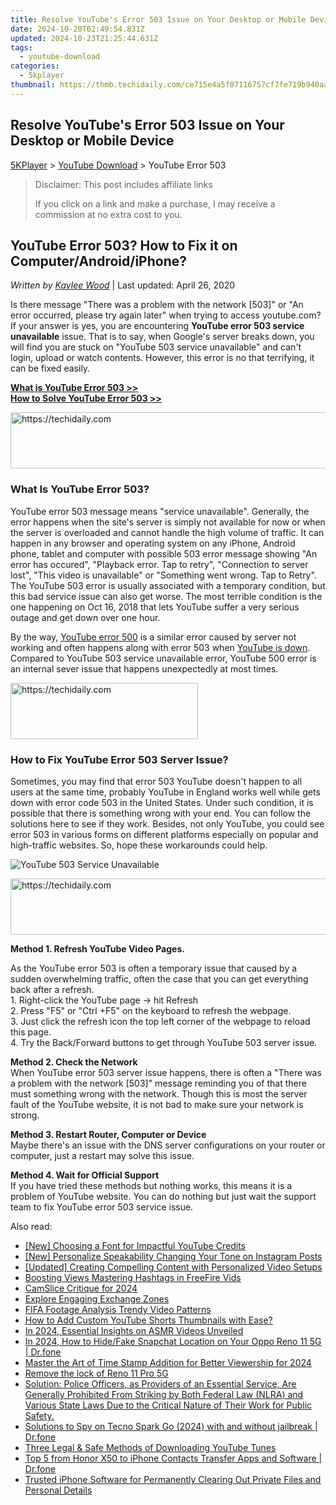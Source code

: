 ```yaml
---
title: Resolve YouTube's Error 503 Issue on Your Desktop or Mobile Device
date: 2024-10-20T02:49:54.831Z
updated: 2024-10-23T21:25:44.631Z
tags:
  - youtube-download
categories:
  - 5kplayer
thumbnail: https://thmb.techidaily.com/ce715e4a5f07116757cf7fe719b940aadd98801d018a43c3249d3a4866964b88.jpg
---
```


## Resolve YouTube's Error 503 Issue on Your Desktop or Mobile Device

[5KPlayer](https://tools.techidaily.com/5kplayer/products/) \> [YouTube Download](https://tools.techidaily.com/5kplayer/youtube-download/) \> YouTube Error 503

>  Disclaimer: This post includes affiliate links
>
>  If you click on a link and make a purchase, I may receive a commission at no extra cost to you.
>

## YouTube Error 503? How to Fix it on Computer/Android/iPhone?

 _Written by [Kaylee Wood](https://www.quora.com/profile/Amanda-Hu-21)_ | Last updated: April 26, 2020 

Is there message "There was a problem with the network \[503\]" or "An error occurred, please try again later" when trying to access youtube.com? If your answer is yes, you are encountering **YouTube error 503 service unavailable** issue. That is to say, when Google's server breaks down, you will find you are stuck on "YouTube 503 service unavailable" and can't login, upload or watch contents. However, this error is no that terrifying, it can be fixed easily.

[**What is YouTube Error 503 >>**](https://tools.techidaily.com/5kplayer/youtube-download/)  
[**How to Solve YouTube Error 503 >>**](https://tools.techidaily.com/5kplayer/youtube-download/)

<!-- affiliate ads begin -->
<a href="https://aligracehair.sjv.io/c/5597632/1972670/19272" target="_top" id="1972670">
  <img src="//a.impactradius-go.com/display-ad/19272-1972670" border="0" alt="https://techidaily.com" width="728" height="90"/>
</a>
<img height="0" width="0" src="https://aligracehair.sjv.io/i/5597632/1972670/19272" style="position:absolute;visibility:hidden;" border="0" />
<!-- affiliate ads end -->

### What Is YouTube Error 503?

YouTube error 503 message means "service unavailable". Generally, the error happens when the site's server is simply not available for now or when the server is overloaded and cannot handle the high volume of traffic. It can happen in any browser and operating system on any iPhone, Android phone, tablet and computer with possible 503 error message showing "An error has occured", "Playback error. Tap to retry", "Connection to server lost", "This video is unavailable" or "Something went wrong. Tap to Retry". The YouTube 503 error is usually associated with a temporary condition, but this bad service issue can also get worse. The most terrible condition is the one happening on Oct 16, 2018 that lets YouTube suffer a very serious outage and get down over one hour.

By the way, [YouTube error 500](https://tools.techidaily.com/5kplayer/youtube-download/) is a similar error caused by server not working and often happens along with error 503 when [YouTube is down](https://tools.techidaily.com/5kplayer/youtube-download/). Compared to YouTube 503 service unavailable error, YouTube 500 error is an internal sever issue that happens unexpectedly at most times.

<!-- affiliate ads begin -->
<a href="https://aligracehair.sjv.io/c/5597632/1934288/19272" target="_top" id="1934288">
  <img src="//a.impactradius-go.com/display-ad/19272-1934288" border="0" alt="https://techidaily.com" width="300" height="90"/>
</a>
<img height="0" width="0" src="https://aligracehair.sjv.io/i/5597632/1934288/19272" style="position:absolute;visibility:hidden;" border="0" />
<!-- affiliate ads end -->

### How to Fix YouTube Error 503 Server Issue?

Sometimes, you may find that error 503 YouTube doesn't happen to all users at the same time, probably YouTube in England works well while gets down with error code 503 in the United States. Under such condition, it is possible that there is something wrong with your end. You can follow the solutions here to see if they work. Besides, not only YouTube, you could see error 503 in various forms on different platforms especially on popular and high-traffic websites. So, hope these workarounds could help.

![YouTube 503 Service Unavailable](https://www.5kplayer.com/youtube-download/img/youtube-error-503.jpg) 

<!-- affiliate ads begin -->
<a href="https://appsumo.8odi.net/c/5597632/2043662/7443" target="_top" id="2043662">
  <img src="//a.impactradius-go.com/display-ad/7443-2043662" border="0" alt="https://techidaily.com" width="728" height="90"/>
</a>
<img height="0" width="0" src="https://appsumo.8odi.net/i/5597632/2043662/7443" style="position:absolute;visibility:hidden;" border="0" />
<!-- affiliate ads end -->

**Method 1\. Refresh YouTube Video Pages.**

As the YouTube error 503 is often a temporary issue that caused by a sudden overwhelming traffic, often the case that you can get everything back after a refresh.  
 1\. Right-click the YouTube page -> hit Refresh  
 2\. Press "F5" or "Ctrl +F5" on the keyboard to refresh the webpage.  
 3\. Just click the refresh icon the top left corner of the webpage to reload this page.  
 4\. Try the Back/Forward buttons to get through YouTube 503 server issue.

**Method 2\. Check the Network**  
 When YouTube error 503 server issue happens, there is often a "There was a problem with the network \[503\]" message reminding you of that there must something wrong with the network. Though this is most the server fault of the YouTube website, it is not bad to make sure your network is strong.

**Method 3\. Restart Router, Computer or Device**  
 Maybe there's an issue with the DNS server configurations on your router or computer, just a restart may solve this issue.

**Method 4\. Wait for Official Support**  
 If you have tried these methods but nothing works, this means it is a problem of YouTube website. You can do nothing but just wait the support team to fix YouTube error 503 service issue.

<ins class="adsbygoogle"
     style="display:block"
     data-ad-format="autorelaxed"
     data-ad-client="ca-pub-7571918770474297"
     data-ad-slot="1223367746"></ins>

<ins class="adsbygoogle"
     style="display:block"
     data-ad-client="ca-pub-7571918770474297"
     data-ad-slot="8358498916"
     data-ad-format="auto"
     data-full-width-responsive="true"></ins>

<span class="atpl-alsoreadstyle">Also read:</span>
<div><ul>
<li><a href="https://youtube-video-recordings.techidaily.com/new-choosing-a-font-for-impactful-youtube-credits/"><u>[New] Choosing a Font for Impactful YouTube Credits</u></a></li>
<li><a href="https://instagram-video-files.techidaily.com/new-personalize-speakability-changing-your-tone-on-instagram-posts/"><u>[New] Personalize Speakability Changing Your Tone on Instagram Posts</u></a></li>
<li><a href="https://youtube-video-recordings.techidaily.com/updated-creating-compelling-content-with-personalized-video-setups/"><u>[Updated] Creating Compelling Content with Personalized Video Setups</u></a></li>
<li><a href="https://youtube-video-recordings.techidaily.com/boosting-views-mastering-hashtags-in-freefire-vids/"><u>Boosting Views Mastering Hashtags in FreeFire Vids</u></a></li>
<li><a href="https://desktop-recording.techidaily.com/camslice-critique-for-2024/"><u>CamSlice Critique for 2024</u></a></li>
<li><a href="https://youtube-video-recordings.techidaily.com/explore-engaging-exchange-zones/"><u>Explore Engaging Exchange Zones</u></a></li>
<li><a href="https://youtube-video-recordings.techidaily.com/fifa-footage-analysis-trendy-video-patterns/"><u>FIFA Footage Analysis Trendy Video Patterns</u></a></li>
<li><a href="https://youtube-video-recordings.techidaily.com/how-to-add-custom-youtube-shorts-thumbnails-with-ease/"><u>How to Add Custom YouTube Shorts Thumbnails with Ease?</u></a></li>
<li><a href="https://youtube-video-recordings.techidaily.com/in-2024-essential-insights-on-asmr-videos-unveiled/"><u>In 2024, Essential Insights on ASMR Videos Unveiled</u></a></li>
<li><a href="https://location-social.techidaily.com/in-2024-how-to-hidefake-snapchat-location-on-your-oppo-reno-11-5g-drfone-by-drfone-virtual-android/"><u>In 2024, How to Hide/Fake Snapchat Location on Your Oppo Reno 11 5G | Dr.fone</u></a></li>
<li><a href="https://youtube-tips.techidaily.com/r-the-art-of-time-stamp-addition-for-better-viewership-for-2024/"><u>Master the Art of Time Stamp Addition for Better Viewership for 2024</u></a></li>
<li><a href="https://techidaily.com/remove-the-lock-of-reno-11-pro-5g-by-drfone-android-unlock-android-unlock/"><u>Remove the lock of Reno 11 Pro 5G</u></a></li>
<li><a href="https://tech-savvy.techidaily.com/solution-police-officers-as-providers-of-an-essential-service-are-generally-prohibited-from-striking-by-both-federal-law-nlra-and-various-state-laws-due-to-207/"><u>Solution: Police Officers, as Providers of an Essential Service, Are Generally Prohibited From Striking by Both Federal Law (NLRA) and Various State Laws Due to the Critical Nature of Their Work for Public Safety.</u></a></li>
<li><a href="https://android-location-track.techidaily.com/solutions-to-spy-on-tecno-spark-go-2024-with-and-without-jailbreak-drfone-by-drfone-virtual-android/"><u>Solutions to Spy on Tecno Spark Go (2024) with and without jailbreak | Dr.fone</u></a></li>
<li><a href="https://youtube-video-recordings.techidaily.com/three-legal-and-safe-methods-of-downloading-youtube-tunes/"><u>Three Legal & Safe Methods of Downloading YouTube Tunes</u></a></li>
<li><a href="https://android-transfer.techidaily.com/top-5-from-honor-x50-to-iphone-contacts-transfer-apps-and-software-drfone-by-drfone-transfer-from-android-transfer-from-android/"><u>Top 5 from Honor X50 to iPhone Contacts Transfer Apps and Software | Dr.fone</u></a></li>
<li><a href="https://data-safeguard.techidaily.com/trusted-iphone-software-for-permanently-clearing-out-private-files-and-personal-details/"><u>Trusted iPhone Software for Permanently Clearing Out Private Files and Personal Details</u></a></li>
</ul></div>

